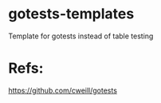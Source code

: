 # gotests-templates
Template for gotests instead of table testing

# Refs:
https://github.com/cweill/gotests
